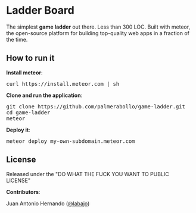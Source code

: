 Ladder Board
============

The simplest **game ladder** out there. Less than 300 LOC. Built with meteor, the open-source platform for building top-quality web apps in a fraction of the time.


How to run it
-------------
**Install meteor**: 

<pre>
curl https://install.meteor.com | sh
</pre>

**Clone and run the application**:

<pre>
git clone https://github.com/palmerabollo/game-ladder.git
cd game-ladder
meteor
</pre>

**Deploy it**:

<pre>
meteor deploy my-own-subdomain.meteor.com
</pre>

License
-------
Released under the "DO WHAT THE FUCK YOU WANT TO PUBLIC LICENSE"

**Contributors**:

Juan Antonio Hernando ([@labajo]) 

[@labajo]: https://github.com/labajo